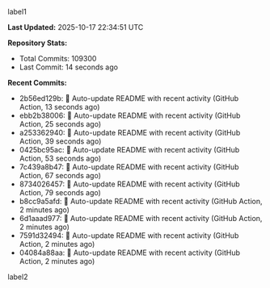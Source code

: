 
label1 
<!-- ACTIVITY_START -->
**Last Updated:** 2025-10-17 22:34:51 UTC

**Repository Stats:**
- Total Commits: 109300
- Last Commit: 14 seconds ago

**Recent Commits:**
- 2b56ed129b: 🤖 Auto-update README with recent activity (GitHub Action, 13 seconds ago)
- ebb2b38006: 🤖 Auto-update README with recent activity (GitHub Action, 25 seconds ago)
- a253362940: 🤖 Auto-update README with recent activity (GitHub Action, 39 seconds ago)
- 0425bc95ac: 🤖 Auto-update README with recent activity (GitHub Action, 53 seconds ago)
- 7c439a8b47: 🤖 Auto-update README with recent activity (GitHub Action, 67 seconds ago)
- 8734026457: 🤖 Auto-update README with recent activity (GitHub Action, 79 seconds ago)
- b8cc9a5afd: 🤖 Auto-update README with recent activity (GitHub Action, 2 minutes ago)
- 6d1aaad977: 🤖 Auto-update README with recent activity (GitHub Action, 2 minutes ago)
- 7591d32494: 🤖 Auto-update README with recent activity (GitHub Action, 2 minutes ago)
- 04084a88aa: 🤖 Auto-update README with recent activity (GitHub Action, 2 minutes ago)
<!-- ACTIVITY_END -->

label2
